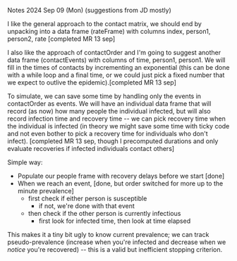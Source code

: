 Notes 2024 Sep 09 (Mon) (suggestions from JD mostly)


I like the general approach to the contact matrix, we should end by unpacking into a data frame (rateFrame) with columns index, person1, person2, rate [completed MR 13 sep]

I also like the approach of contactOrder and I'm going to suggest another data frame (contactEvents) with columns of time, person1, person1. We will fill in the times of contacts by incrementing an exponential (this can be done with a while loop and a final time, or we could just pick a fixed number that we expect to outlive the epidemic).[completed MR 13 sep]

To simulate, we can save some time by handling only the events in contactOrder as events. We will have an individual data frame that will record (as now) how many people the individual infected, but will also record infection time and recovery time -- we can pick recovery time when the individual is infected (in theory we might save some time with ticky code and not even bother to pick a recovery time for individuals who don't infect).
[completed MR 13 sep, though I precomputed durations and only evaluate recoveries if infected individuals contact others]

Simple way: 
* Populate our people frame with recovery delays before we start
[done]
* When we reach an event, [done, but order switched for more up to the minute prevalence]
	* first check if either person is susceptible
		* if not, we're done with that event
	* then check if the other person is currently infectious
		* first look for infected time, then look at time elapsed

This makes it a tiny bit ugly to know current prevalence; we can track pseudo-prevalence (increase when you're infected and decrease when we _notice_ you're recovered) -- this is a valid but inefficient stopping criterion.

